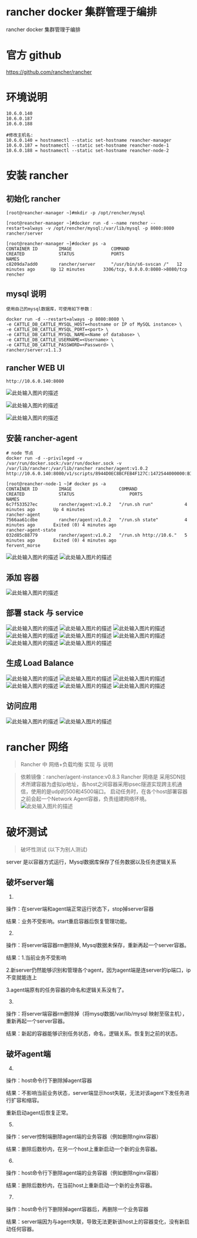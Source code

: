 # rancher docker 集群管理于编排



rancher docker 集群管理于编排

# 官方 github
https://github.com/rancher/rancher

# 环境说明

```
10.6.0.140
10.6.0.187
10.6.0.188
```
```
#修改主机名:
10.6.0.140 = hostnamectl --static set-hostname reancher-manager
10.6.0.187 = hostnamectl --static set-hostname reancher-node-1
10.6.0.188 = hostnamectl --static set-hostname reancher-node-2
```

#  安装 rancher

## 初始化 rancher

```
[root@reancher-manager ~]#mkdir -p /opt/rencher/mysql

[root@reancher-manager ~]#docker run -d --name rencher --restart=always -v /opt/rencher/mysql:/var/lib/mysql -p 8080:8080 rancher/server

[root@reancher-manager ~]#docker ps -a
CONTAINER ID        IMAGE               COMMAND                  CREATED             STATUS              PORTS                              NAMES
c8209da7add0        rancher/server      "/usr/bin/s6-svscan /"   12 minutes ago      Up 12 minutes       3306/tcp, 0.0.0.0:8080->8080/tcp   rencher
```

## mysql 说明

```
使用自己的mysql数据库，可使用如下参数：

docker run -d --restart=always -p 8080:8080 \
-e CATTLE_DB_CATTLE_MYSQL_HOST=<hostname or IP of MySQL instance> \
-e CATTLE_DB_CATTLE_MYSQL_PORT=<port> \
-e CATTLE_DB_CATTLE_MYSQL_NAME=<Name of database> \
-e CATTLE_DB_CATTLE_USERNAME=<Username> \
-e CATTLE_DB_CATTLE_PASSWORD=<Password> \
rancher/server:v1.1.3
```


## rancher WEB UI

```
http://10.6.0.140:8080
```
![此处输入图片的描述][1]

![此处输入图片的描述][2]

![此处输入图片的描述][3]


## 安装 rancher-agent

```
# node 节点
docker run -d --privileged -v /var/run/docker.sock:/var/run/docker.sock -v /var/lib/rancher:/var/lib/rancher rancher/agent:v1.0.2 http://10.6.0.140:8080/v1/scripts/8944D0EC8BCFEB4F127C:1472544000000:BIX8IC8bWsRbx60NMhka4AmxmpQ
```

```
[root@reancher-node-1 ~]# docker ps -a
CONTAINER ID        IMAGE                  COMMAND                  CREATED             STATUS                     PORTS               NAMES
6c7f533527ec        rancher/agent:v1.0.2   "/run.sh run"            4 minutes ago       Up 4 minutes                                   rancher-agent
7566aa61cdbe        rancher/agent:v1.0.2   "/run.sh state"          4 minutes ago       Exited (0) 4 minutes ago                       rancher-agent-state
032d85c88779        rancher/agent:v1.0.2   "/run.sh http://10.6."   5 minutes ago       Exited (0) 4 minutes ago                       fervent_morse

```
![此处输入图片的描述][4]
![此处输入图片的描述][5]



## 添加 容器
![此处输入图片的描述][6]



## 部署 stack 与 service
![此处输入图片的描述][7]
![此处输入图片的描述][8]
![此处输入图片的描述][9]
![此处输入图片的描述][10]
![此处输入图片的描述][11]
![此处输入图片的描述][12]
![此处输入图片的描述][13]
![此处输入图片的描述][14]


## 生成 Load Balance
![此处输入图片的描述][15]
![此处输入图片的描述][16]
![此处输入图片的描述][17]
![此处输入图片的描述][18]
![此处输入图片的描述][19]
![此处输入图片的描述][20]


## 访问应用
![此处输入图片的描述][21]
![此处输入图片的描述][22]


# rancher 网络

> Rancher 中  网络+负载均衡  实现 与 说明

>依赖镜像：rancher/agent-instance:v0.8.3
>Rancher 网络是 采用SDN技术所建容器为虚拟ip地址，各host之间容器采用ipsec隧道实现跨主机通信，使用的是udp的500和4500端口。
>启动任务时，在各个host部署容器之前会起一个Network  Agent容器，负责组建网络环境。   
![此处输入图片的描述][23]


# 破坏测试
> 破坏性测试 (以下为别人测试)

server 是以容器方式运行，Mysql数据库保存了任务数据以及任务逻辑关系


## 破坏server端

1.

操作：在server端和agent端正常运行状态下，stop掉server容器

结果：业务不受影响。start重启容器后恢复管理功能。


2.

操作：将server端容器rm删除掉, Mysql数据未保存，重新再起一个server容器。

结果：1.当前业务不受影响

2.新server仍然能够识别和管理各个agent，因为agent端是连server的ip端口，ip不变就能连上

3.agent端原有的任务容器的命名和逻辑关系没有了。

3.

操作：将server端容器rm删除掉（将mysql数据/var/lib/mysql 映射至宿主机），重新再起一个server容器。

结果：新起的容器能够识别任务状态，命名，逻辑关系。恢复到之前的状态。

 

## 破坏agent端

4.

操作：host命令行下删除掉agent容器

结果：不影响当前业务状态，server端显示host失联，无法对该agent下发任务进行扩容和缩容。

重新启动agent后恢复正常。

5.

操作：server控制端删除agent端的业务容器（例如删除nginx容器）

结果：删除后数秒内，在另一个host上重新启动一个新的业务容器。

6.

操作：host命令行下删除agent端的业务容器（例如删除nginx容器）

结果：删除后数秒内，在当前host上重新启动一个新的业务容器。

7.

操作：host命令行下删除掉agent容器后，再删除一个业务容器

结果：server端因为与agent失联，导致无法更新该host上的容器变化，没有新启动任何容器。


  [1]: http://jicki.me/img/posts/rancher/1.png
  [2]: http://jicki.me/img/posts/rancher/2.png
  [3]: http://jicki.me/img/posts/rancher/3.png
  [4]: http://jicki.me/img/posts/rancher/4.png
  [5]: http://jicki.me/img/posts/rancher/5.png
  [6]: http://jicki.me/img/posts/rancher/6.png
  [7]: http://jicki.me/img/posts/rancher/7.png
  [8]: http://jicki.me/img/posts/rancher/8.png
  [9]: http://jicki.me/img/posts/rancher/9.png
  [10]: http://jicki.me/img/posts/rancher/10.png
  [11]: http://jicki.me/img/posts/rancher/11.png
  [12]: http://jicki.me/img/posts/rancher/12.png
  [13]: http://jicki.me/img/posts/rancher/13.png
  [14]: http://jicki.me/img/posts/rancher/14.png
  [15]: http://jicki.me/img/posts/rancher/15.png
  [16]: http://jicki.me/img/posts/rancher/16.png
  [17]: http://jicki.me/img/posts/rancher/17.png
  [18]: http://jicki.me/img/posts/rancher/18.png
  [19]: http://jicki.me/img/posts/rancher/19.png
  [20]: http://jicki.me/img/posts/rancher/20.png
  [21]: http://jicki.me/img/posts/rancher/21.png
  [22]: http://jicki.me/img/posts/rancher/22.png
  [23]: http://jicki.me/img/posts/rancher/23.png

